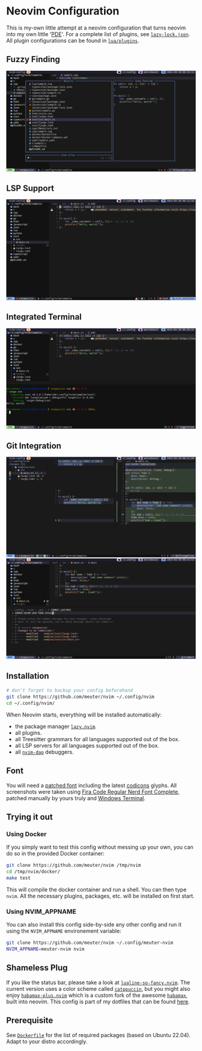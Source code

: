 # Neovim Configuration

This is my-own little attempt at a neovim configuration that turns neovim into
my own little '[PDE](https://www.youtube.com/watch?v=QMVIJhC9Veg&ab_channel=TJDeVries)'.
For a complete list of plugins, see [`lazy-lock.json`](lazy-lock.json). All plugin
configurations can be found in [`lua/plugins`](lua/plugins).

## Fuzzy Finding

![Screenshot](screenshots/catppuccin/telescope.png)

## LSP Support

![Screenshot](screenshots/catppuccin/lsp.png)

## Integrated Terminal

![Screenshot](screenshots/catppuccin/terminal.png)

## Git Integration

![Screenshot](screenshots/catppuccin/git-diff.png)
![Screenshot](screenshots/catppuccin/git-commit.png)

## Installation

```bash
# don't forget to backup your config beforehand
git clone https://github.com/meuter/nvim ~/.config/nvim
cd ~/.config/nvim/
```

When Neovim starts, everything will be installed automatically:

- the package manager [`lazy.nvim`](https://github.com/folke/lazy.nvim).
- all plugins.
- all Treesitter grammars for all languages supported out of the box.
- all LSP servers for all languages supported out of the box.
- all [`nvim-dap`](https://github.com/mfussenegger/nvim-dap) debuggers.

## Font

You will need a [patched font](https://www.nerdfonts.com/) including the latest
[codicons](https://github.com/microsoft/vscode-codicons) glyphs. All screenshots were taken using
[Fira Code Regular Nerd Font Complete](font/Fira%20Code%20Regular%20Nerd%20Font%20Complete.ttf),
patched manually by yours truly and [Windows Terminal](https://apps.microsoft.com/store/detail/windows-terminal/9N0DX20HK701).

## Trying it out

### Using Docker

If you simply want to test this config without messing up your own, you can do
so in the provided Docker container:

```bash
git clone https://github.com/meuter/nvim /tmp/nvim
cd /tmp/nvim/docker/
make test
```

This will compile the docker container and run a shell. You can then type `nvim`. All the necessary
plugins, packages, etc. will be installed on first start.

### Using NVIM_APPNAME

You can also install this config side-by-side any other config and run it using the `NVIM_APPNAME` 
environement variable:

```bash
git clone https://github.com/meuter/nvim ~/.config/meuter-nvim
NVIM_APPNAME=meuter-nvim nvim
```

## Shameless Plug

If you like the status bar, please take a look at [`lualine-so-fancy.nvim`](https://github.com/meuter/lualine-so-fancy.nvim).
The current version uses a color scheme called [`catppuccin`](https://github.com/catppuccin/nvim), but you might also
enjoy [`habamax-plus.nvim`](https://github.com/meuter/habamax-plus.nvim) which
is a custom fork of the awesome [`habamax`](https://github.com/habamax/vim-habamax), built into neovim.
This config is part of my dotfiles that can be found [here](https://github.com/meuter/dotfiles).

## Prerequisite

See [`Dockerfile`](Dockerfile) for the list of required packages (based on Ubuntu 22.04).
Adapt to your distro accordingly.
